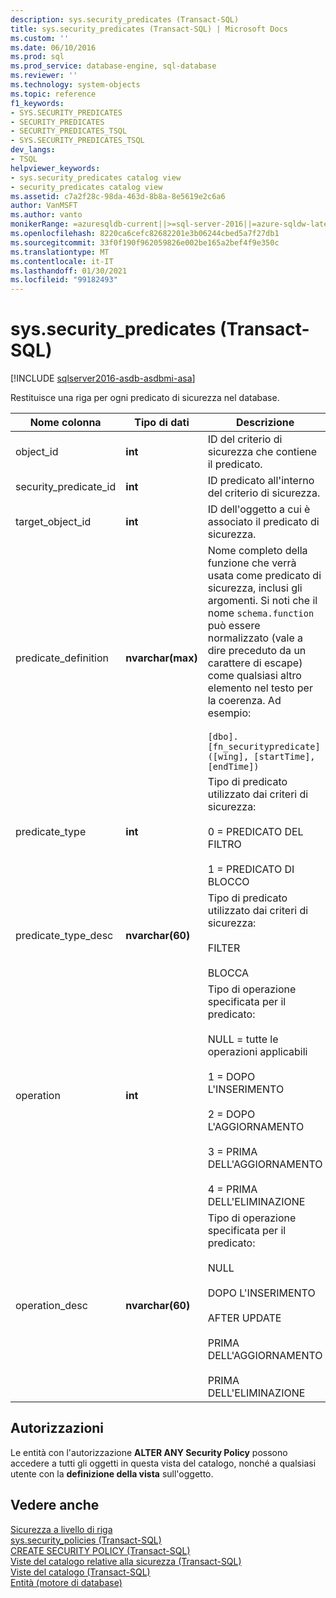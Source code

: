 ```yaml
---
description: sys.security_predicates (Transact-SQL)
title: sys.security_predicates (Transact-SQL) | Microsoft Docs
ms.custom: ''
ms.date: 06/10/2016
ms.prod: sql
ms.prod_service: database-engine, sql-database
ms.reviewer: ''
ms.technology: system-objects
ms.topic: reference
f1_keywords:
- SYS.SECURITY_PREDICATES
- SECURITY_PREDICATES
- SECURITY_PREDICATES_TSQL
- SYS.SECURITY_PREDICATES_TSQL
dev_langs:
- TSQL
helpviewer_keywords:
- sys.security_predicates catalog view
- security_predicates catalog view
ms.assetid: c7a2f28c-98da-463d-8b8a-8e5619e2c6a6
author: VanMSFT
ms.author: vanto
monikerRange: =azuresqldb-current||>=sql-server-2016||=azure-sqldw-latest||>=sql-server-linux-2017||=azuresqldb-mi-current
ms.openlocfilehash: 8220ca6cefc82682201e3b06244cbed5a7f27db1
ms.sourcegitcommit: 33f0f190f962059826e002be165a2bef4f9e350c
ms.translationtype: MT
ms.contentlocale: it-IT
ms.lasthandoff: 01/30/2021
ms.locfileid: "99182493"
---
```

# <a name="syssecurity_predicates-transact-sql"></a>sys.security_predicates (Transact-SQL)
[!INCLUDE [sqlserver2016-asdb-asdbmi-asa](../../includes/applies-to-version/sqlserver2016-asdb-asdbmi-asa.md)]

  Restituisce una riga per ogni predicato di sicurezza nel database.  
  
|Nome colonna|Tipo di dati|Descrizione|  
|-----------------|---------------|-----------------|  
|object_id|**int**|ID del criterio di sicurezza che contiene il predicato.|  
|security_predicate_id|**int**|ID predicato all'interno del criterio di sicurezza.|  
|target_object_id|**int**|ID dell'oggetto a cui è associato il predicato di sicurezza.|  
|predicate_definition|**nvarchar(max)**|Nome completo della funzione che verrà usata come predicato di sicurezza, inclusi gli argomenti. Si noti che il nome `schema.function` può essere normalizzato (vale a dire preceduto da un carattere di escape) come qualsiasi altro elemento nel testo per la coerenza. Ad esempio:<br /><br /> `[dbo].[fn_securitypredicate]([wing], [startTime], [endTime])`|  
|predicate_type|**int**|Tipo di predicato utilizzato dai criteri di sicurezza:<br /><br /> 0 = PREDICATO DEL FILTRO<br /><br /> 1 = PREDICATO DI BLOCCO|  
|predicate_type_desc|**nvarchar(60)**|Tipo di predicato utilizzato dai criteri di sicurezza:<br /><br /> FILTER<br /><br /> BLOCCA|  
|operation|**int**|Tipo di operazione specificata per il predicato:<br /><br /> NULL = tutte le operazioni applicabili<br /><br /> 1 = DOPO L'INSERIMENTO<br /><br /> 2 = DOPO L'AGGIORNAMENTO<br /><br /> 3 = PRIMA DELL'AGGIORNAMENTO<br /><br /> 4 = PRIMA DELL'ELIMINAZIONE|  
|operation_desc|**nvarchar(60)**|Tipo di operazione specificata per il predicato:<br /><br /> NULL<br /><br /> DOPO L'INSERIMENTO<br /><br /> AFTER UPDATE<br /><br /> PRIMA DELL'AGGIORNAMENTO<br /><br /> PRIMA DELL'ELIMINAZIONE|  
  
## <a name="permissions"></a>Autorizzazioni  
 Le entità con l'autorizzazione **ALTER ANY Security Policy** possono accedere a tutti gli oggetti in questa vista del catalogo, nonché a qualsiasi utente con la **definizione della vista** sull'oggetto.  
  
## <a name="see-also"></a>Vedere anche  
 [Sicurezza a livello di riga](../../relational-databases/security/row-level-security.md)   
 [sys.security_policies &#40;Transact-SQL&#41;](../../relational-databases/system-catalog-views/sys-security-policies-transact-sql.md)   
 [CREATE SECURITY POLICY &#40;Transact-SQL&#41;](../../t-sql/statements/create-security-policy-transact-sql.md)   
 [Viste del catalogo relative alla sicurezza &#40;Transact-SQL&#41;](../../relational-databases/system-catalog-views/security-catalog-views-transact-sql.md)   
 [Viste del catalogo &#40;Transact-SQL&#41;](../../relational-databases/system-catalog-views/catalog-views-transact-sql.md)   
 [Entità &#40;motore di database&#41;](../../relational-databases/security/authentication-access/principals-database-engine.md)  
  
  
